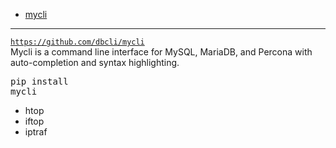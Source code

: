 * [mycli](#mycli)


- - -
>
<code>https://github.com/dbcli/mycli</code>
<br />
Mycli is a command line interface for MySQL, MariaDB, and Percona with auto-completion and syntax highlighting.
	<pre>pip install mycli</pre>
	
* htop
* iftop
* iptraf

